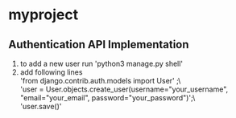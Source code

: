 # myproject

## Authentication API Implementation

1. to add a new user run 'python3 manage.py shell'
2. add following lines<br>
'from django.contrib.auth.models import User' ;\ <br>
'user = User.objects.create_user(username="your_username", "email="your_email", password="your_password")';\ <br>
'user.save()'

